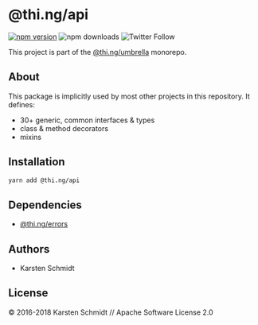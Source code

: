 # @thi.ng/api

[![npm version](https://img.shields.io/npm/v/@thi.ng/api.svg)](https://www.npmjs.com/package/@thi.ng/api)
![npm downloads](https://img.shields.io/npm/dm/@thi.ng/api.svg)
![Twitter Follow](https://img.shields.io/twitter/follow/thing_umbrella.svg?style=flat-square&label=twitter)


This project is part of the
[@thi.ng/umbrella](https://github.com/thi-ng/umbrella/) monorepo.

## About

This package is implicitly used by most other projects in this
repository. It defines:

- 30+ generic, common interfaces & types
- class & method decorators
- mixins

## Installation

```bash
yarn add @thi.ng/api
```

## Dependencies

- [@thi.ng/errors](https://github.com/thi-ng/umbrella/tree/master/packages/errors)

## Authors

- Karsten Schmidt

## License

&copy; 2016-2018 Karsten Schmidt // Apache Software License 2.0
